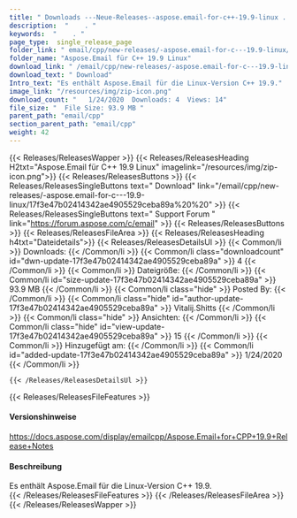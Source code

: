 ```yaml
---
title: " Downloads ---Neue-Releases--aspose.email-for-c++-19.9-linux . "
description:  "    . " 
keywords:  "    . " 
page_type:  single_release_page
folder_link: " email/cpp/new-releases/-aspose.email-for-c---19.9-linux/"
folder_name: "Aspose.Email für C++ 19.9 Linux"
download_link: " /email/cpp/new-releases/-aspose.email-for-c---19.9-linux/17f3e47b02414342ae4905529ceba89a"
download_text: " Download"
Intro_text: "Es enthält Aspose.Email für die Linux-Version C++ 19.9."
image_link: "/resources/img/zip-icon.png"
download_count: "   1/24/2020  Downloads: 4  Views: 14"
file_size: "  File Size: 93.9 MB "
parent_path: "email/cpp"
section_parent_path: "email/cpp"
weight: 42
---
```


{{< Releases/ReleasesWapper >}}
  {{< Releases/ReleasesHeading H2txt="Aspose.Email für C++ 19.9 Linux" imagelink="/resources/img/zip-icon.png">}}
  {{< Releases/ReleasesButtons >}}
    {{< Releases/ReleasesSingleButtons text=" Download" link="/email/cpp/new-releases/-aspose.email-for-c---19.9-linux/17f3e47b02414342ae4905529ceba89a%20%20" >}}
    {{< Releases/ReleasesSingleButtons text=" Support Forum " link="https://forum.aspose.com/c/email" >}}
  {{< Releases/ReleasesButtons >}}
  {{< Releases/ReleasesFileArea >}}
    {{< Releases/ReleasesHeading h4txt="Dateidetails">}}
    {{< Releases/ReleasesDetailsUl >}}
            {{< Common/li >}} Downloads: {{< /Common/li >}}
      {{< Common/li class="downloadcount" id="dwn-update-17f3e47b02414342ae4905529ceba89a" >}} 4 {{< /Common/li >}}
      {{< Common/li >}} Dateigröße: {{< /Common/li >}}
      {{< Common/li id="size-update-17f3e47b02414342ae4905529ceba89a" >}} 93.9 MB {{< /Common/li >}} 
      {{< Common/li  class="hide" >}} Posted By: {{< /Common/li >}} 
      {{< Common/li class="hide" id="author-update-17f3e47b02414342ae4905529ceba89a" >}} Vitalij.Shitts {{< /Common/li >}}
      {{< Common/li class="hide" >}} Ansichten: {{< /Common/li >}}
      {{< Common/li class="hide" id="view-update-17f3e47b02414342ae4905529ceba89a" >}} 15 {{< /Common/li >}}
      {{< Common/li >}} Hinzugefügt am: {{< /Common/li >}}
      {{< Common/li id="added-update-17f3e47b02414342ae4905529ceba89a" >}} 1/24/2020 {{< /Common/li >}} 

    {{< /Releases/ReleasesDetailsUl >}}

  {{< Releases/ReleasesFileFeatures >}}
      <h4>Versionshinweise</h4><div> <a href="https://docs.aspose.com/display/emailcpp/Aspose.Email+for+CPP+19.9+Release+Notes">https://docs.aspose.com/display/emailcpp/Aspose.Email+for+CPP+19.9+Release+Notes</a></div><h4> Beschreibung</h4><div class="HTMLDescription"> Es enthält Aspose.Email für die Linux-Version C++ 19.9.</div>
  {{< /Releases/ReleasesFileFeatures >}}
 {{< /Releases/ReleasesFileArea >}}
{{< /Releases/ReleasesWapper >}}



